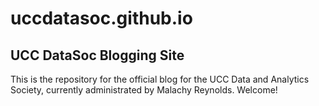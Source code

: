 # uccdatasoc.github.io
## UCC DataSoc Blogging Site

This is the repository for the official blog for the UCC Data and Analytics Society, currently administrated by Malachy Reynolds.
Welcome!
